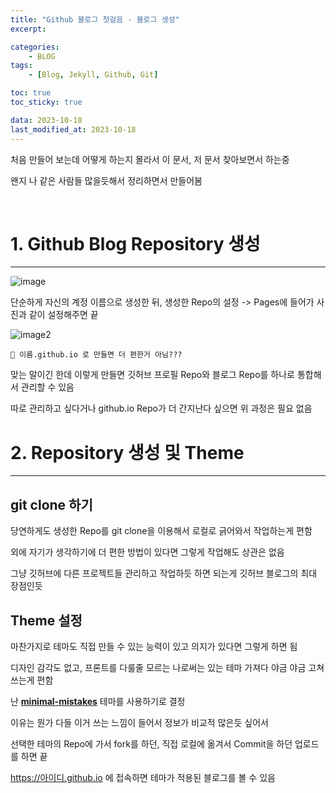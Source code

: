 ```yaml
---
title: "Github 블로그 첫걸음 - 블로그 생성"
excerpt: 

categories: 
    - BLOG
tags:
    - [Blog, Jekyll, Github, Git]

toc: true
toc_sticky: true

data: 2023-10-18
last_modified_at: 2023-10-18
---
```

처음 만들어 보는데 어떻게 하는지 몰라서 이 문서, 저 문서 찾아보면서 하는중

왠지 나 같은 사람들 많을듯해서 정리하면서 만들어봄

<br>

# 1. Github Blog Repository 생성

---

![image](https://github.com/mushanshitiancai/vscode-paste-image/assets/79557937/de34240d-5f5e-4589-921e-6dbd4cbb1b3d)

단순하게 자신의 계정 이름으로 생성한 뒤, 생성한 Repo의 설정 -> Pages에 들어가 사진과 같이 설정해주면 끝

![image2](https://github.com/oh-gnues-iohc/oh-gnues-iohc/assets/79557937/cf8b8485-7ed8-4151-b778-9852988e56ac)

    🤔 이름.github.io 로 만들면 더 편한거 아님???

맞는 말이긴 한데 이렇게 만들면 깃허브 프로필 Repo와 블로그 Repo를 하나로 통합해서 관리할 수 있음

따로 관리하고 싶다거나 github.io Repo가 더 간지난다 싶으면 위 과정은 필요 없음

# 2. Repository 생성 및 Theme

---

## git clone 하기

당연하게도 생성한 Repo를 git clone을 이용해서 로컬로 긁어와서 작업하는게 편함

외에 자기가 생각하기에 더 편한 방법이 있다면 그렇게 작업해도 상관은 없음

그냥 깃허브에 다른 프로젝트들 관리하고 작업하듯 하면 되는게 깃허브 블로그의 최대 장점인듯

## Theme 설정

마찬가지로 테마도 직접 만들 수 있는 능력이 있고 의지가 있다면 그렇게 하면 됨

디자인 감각도 없고, 프론트를 다룰줄 모르는 나로써는 있는 테마 가져다 야금 야금 고쳐 쓰는게 편함

난 **[minimal-mistakes](https://github.com/mmistakes/minimal-mistakes)** 테마를 사용하기로 결정

이유는 뭔가 다들 이거 쓰는 느낌이 들어서 정보가 비교적 많은듯 싶어서

선택한 테마의 Repo에 가서 fork를 하던, 직접 로컬에 옮겨서 Commit을 하던 업로드를 하면 끝

https://아이디.github.io 에 접속하면 테마가 적용된 블로그를 볼 수 있음